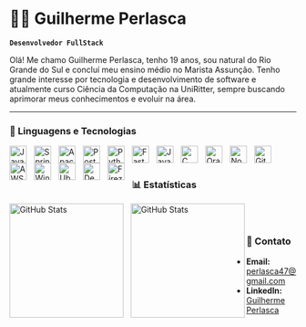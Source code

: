 # 👨‍💻 Guilherme Perlasca

**`Desenvolvedor FullStack`**

Olá! Me chamo Guilherme Perlasca, tenho 19 anos, sou natural do Rio Grande do Sul e concluí meu ensino médio no Marista Assunção. Tenho grande interesse por tecnologia e desenvolvimento de software e atualmente curso Ciência da Computação na UniRitter, sempre buscando aprimorar meus conhecimentos e evoluir na área.

---

### 🤖 Linguagens e Tecnologias

<img 
    align="left" 
    alt="Java"
    title="Java" 
    width="30px" 
    style="padding-right: 10px;" 
    src="https://cdn.jsdelivr.net/gh/devicons/devicon@latest/icons/java/java-original.svg" 
/>
<img 
    align="left" 
    alt="Spring" 
    title="Spring"
    width="30px" 
    style="padding-right: 10px;" 
    src="https://cdn.jsdelivr.net/gh/devicons/devicon@latest/icons/spring/spring-original.svg"
/>
<img 
    align="left" 
    alt="Apache Kafka" 
    title="Apache Kafka"
    width="30px" 
    style="padding-right: 10px;" 
    src="https://cdn.jsdelivr.net/gh/devicons/devicon@latest/icons/apachekafka/apachekafka-original.svg"
/>
<img 
    align="left" 
    alt="Postman" 
    title="Postman"
    width="30px" 
    style="padding-right: 10px;" 
    src="https://cdn.jsdelivr.net/gh/devicons/devicon@latest/icons/postman/postman-original.svg" 
/>
<img 
    align="left" 
    alt="Python" 
    title="Python"
    width="30px" 
    style="padding-right: 10px;" 
    src="https://cdn.jsdelivr.net/gh/devicons/devicon@latest/icons/python/python-original.svg" 
/>
<img 
    align="left" 
    alt="Fast Api" 
    title="Fast Api"
    width="30px" 
    style="padding-right: 10px;" 
    src="https://cdn.jsdelivr.net/gh/devicons/devicon@latest/icons/fastapi/fastapi-original.svg" 
/>
<img 
    align="left" 
    alt="JavaScript" 
    title="JavaScript"
    width="30px" 
    style="padding-right: 10px;" 
    src="https://cdn.jsdelivr.net/gh/devicons/devicon@latest/icons/javascript/javascript-original.svg" 
/>
<img 
    align="left" 
    alt="C"
    title="C" 
    width="30px" 
    style="padding-right: 10px;" 
    src="https://cdn.jsdelivr.net/gh/devicons/devicon@latest/icons/c/c-original.svg" 
/>
<img 
    align="left" 
    alt="Oracle"
    title="Oracle" 
    width="30px" 
    style="padding-right: 10px;" 
    src="https://cdn.jsdelivr.net/gh/devicons/devicon@latest/icons/oracle/oracle-original.svg" 
/>
<img 
    align="left" 
    alt="Node.js" 
    title="Node.js"
    width="30px" 
    style="padding-right: 10px;" 
    src="https://cdn.jsdelivr.net/gh/devicons/devicon@latest/icons/nodejs/nodejs-original.svg" 
/>
<img 
    align="left" 
    alt="Git" 
    title="Git"
    width="30px" 
    style="padding-right: 10px;" 
    src="https://cdn.jsdelivr.net/gh/devicons/devicon@latest/icons/git/git-original.svg" 
/>
<img 
    align="left" 
    alt="AWS" 
    title="AWS"
    width="30px" 
    style="padding-right: 10px;" 
    src="https://cdn.jsdelivr.net/gh/devicons/devicon@latest/icons/amazonwebservices/amazonwebservices-original-wordmark.svg" 
/>
<img 
    align="left" 
    alt="Windows" 
    title="Windows"
    width="30px" 
    style="padding-right: 10px;" 
    src="https://cdn.jsdelivr.net/gh/devicons/devicon@latest/icons/windows11/windows11-original.svg" 
/>
<img 
    align="left" 
    alt="Ubuntu" 
    title="Ubuntu"
    width="30px" 
    style="padding-right: 10px;" 
    src="[https://cdn.jsdelivr.net/gh/devicons/devicon@latest/icons/ubuntu/ubuntu-original.svg" 
/>
<img 
    align="left" 
    alt="Debian" 
    title="Debian"
    width="30px" 
    style="padding-right: 10px;" 
    src="https://cdn.jsdelivr.net/gh/devicons/devicon@latest/icons/debian/debian-original.svg" 
/>
<img 
    align="left" 
    alt="Firezilla" 
    title="Firezilla"
    width="30px" 
    style="padding-right: 10px;" 
    src="https://cdn.jsdelivr.net/gh/devicons/devicon@latest/icons/filezilla/filezilla-original.svg" 
/>
<br/>
<br/>

### 📊 Estatísticas

<p>
  <img 
    align="left" 
    alt="GitHub Stats" 
    height="200" 
    style="padding-right: 10px;" 
    src="https://github-readme-stats.vercel.app/api?username=guiperlasca&show_icons=true&theme=tokyonight&include_all_commits=true&locale=pt-br" 
  />

<img 
      align="left" 
      alt="GitHub Stats" 
      height="200" 
      src="https://github-readme-stats.vercel.app/api/top-langs/?username=guiperlasca&theme=tokyonight&layout=compact&custom_title=Tecnologias&langs_count=9" 
  />

</p>
<br/>
<br/>

###  📧 Contato
- **Email:** [perlasca47@gmail.com](mailto:perlasca47@gmail.com)
- **LinkedIn:** [Guilherme Perlasca](www.linkedin.com/in/guilherme-perlasca-da-fontoura-848035263)

